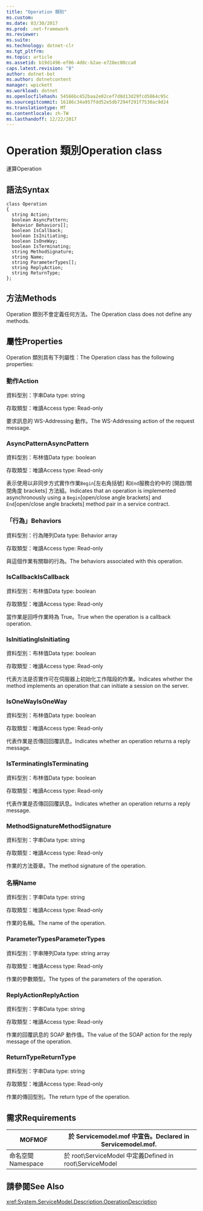 ```yaml
---
title: "Operation 類別"
ms.custom: 
ms.date: 03/30/2017
ms.prod: .net-framework
ms.reviewer: 
ms.suite: 
ms.technology: dotnet-clr
ms.tgt_pltfrm: 
ms.topic: article
ms.assetid: b19d1496-ef06-4d0c-b2ae-e728ec00cca0
caps.latest.revision: "8"
author: dotnet-bot
ms.author: dotnetcontent
manager: wpickett
ms.workload: dotnet
ms.openlocfilehash: 54566bc452baa2e02cef7d8d13d29fcd5864c95c
ms.sourcegitcommit: 16186c34a957fdd52e5db7294f291f7530ac9d24
ms.translationtype: MT
ms.contentlocale: zh-TW
ms.lasthandoff: 12/22/2017
---
```

# <a name="operation-class"></a><span data-ttu-id="217df-102">Operation 類別</span><span class="sxs-lookup"><span data-stu-id="217df-102">Operation class</span></span>
<span data-ttu-id="217df-103">運算</span><span class="sxs-lookup"><span data-stu-id="217df-103">Operation</span></span>  
  
## <a name="syntax"></a><span data-ttu-id="217df-104">語法</span><span class="sxs-lookup"><span data-stu-id="217df-104">Syntax</span></span>  
  
```  
class Operation  
{  
  string Action;  
  boolean AsyncPattern;  
  Behavior Behaviors[];  
  boolean IsCallback;  
  boolean IsInitiating;  
  boolean IsOneWay;  
  boolean IsTerminating;  
  string MethodSignature;  
  string Name;  
  string ParameterTypes[];  
  string ReplyAction;  
  string ReturnType;  
};  
```  
  
## <a name="methods"></a><span data-ttu-id="217df-105">方法</span><span class="sxs-lookup"><span data-stu-id="217df-105">Methods</span></span>  
 <span data-ttu-id="217df-106">Operation 類別不會定義任何方法。</span><span class="sxs-lookup"><span data-stu-id="217df-106">The Operation class does not define any methods.</span></span>  
  
## <a name="properties"></a><span data-ttu-id="217df-107">屬性</span><span class="sxs-lookup"><span data-stu-id="217df-107">Properties</span></span>  
 <span data-ttu-id="217df-108">Operation 類別具有下列屬性：</span><span class="sxs-lookup"><span data-stu-id="217df-108">The Operation class has the following properties:</span></span>  
  
### <a name="action"></a><span data-ttu-id="217df-109">動作</span><span class="sxs-lookup"><span data-stu-id="217df-109">Action</span></span>  
 <span data-ttu-id="217df-110">資料型別：字串</span><span class="sxs-lookup"><span data-stu-id="217df-110">Data type: string</span></span>  
  
 <span data-ttu-id="217df-111">存取類型：唯讀</span><span class="sxs-lookup"><span data-stu-id="217df-111">Access type: Read-only</span></span>  
  
 <span data-ttu-id="217df-112">要求訊息的 WS-Addressing 動作。</span><span class="sxs-lookup"><span data-stu-id="217df-112">The WS-Addressing action of the request message.</span></span>  
  
### <a name="asyncpattern"></a><span data-ttu-id="217df-113">AsyncPattern</span><span class="sxs-lookup"><span data-stu-id="217df-113">AsyncPattern</span></span>  
 <span data-ttu-id="217df-114">資料型別：布林值</span><span class="sxs-lookup"><span data-stu-id="217df-114">Data type: boolean</span></span>  
  
 <span data-ttu-id="217df-115">存取類型：唯讀</span><span class="sxs-lookup"><span data-stu-id="217df-115">Access type: Read-only</span></span>  
  
 <span data-ttu-id="217df-116">表示使用以非同步方式實作作業`Begin`[左右角括號] 和`End`服務合約中的 [開啟/關閉角度 brackets] 方法組。</span><span class="sxs-lookup"><span data-stu-id="217df-116">Indicates that an operation is implemented asynchronously using a `Begin`[open/close angle brackets] and `End`[open/close angle brackets] method pair in a service contract.</span></span>  
  
### <a name="behaviors"></a><span data-ttu-id="217df-117">「行為」</span><span class="sxs-lookup"><span data-stu-id="217df-117">Behaviors</span></span>  
 <span data-ttu-id="217df-118">資料型別：行為陣列</span><span class="sxs-lookup"><span data-stu-id="217df-118">Data type: Behavior array</span></span>  
  
 <span data-ttu-id="217df-119">存取類型：唯讀</span><span class="sxs-lookup"><span data-stu-id="217df-119">Access type: Read-only</span></span>  
  
 <span data-ttu-id="217df-120">與這個作業有關聯的行為。</span><span class="sxs-lookup"><span data-stu-id="217df-120">The behaviors associated with this operation.</span></span>  
  
### <a name="iscallback"></a><span data-ttu-id="217df-121">IsCallback</span><span class="sxs-lookup"><span data-stu-id="217df-121">IsCallback</span></span>  
 <span data-ttu-id="217df-122">資料型別：布林值</span><span class="sxs-lookup"><span data-stu-id="217df-122">Data type: boolean</span></span>  
  
 <span data-ttu-id="217df-123">存取類型：唯讀</span><span class="sxs-lookup"><span data-stu-id="217df-123">Access type: Read-only</span></span>  
  
 <span data-ttu-id="217df-124">當作業是回呼作業時為 True。</span><span class="sxs-lookup"><span data-stu-id="217df-124">True when the operation is a callback operation.</span></span>  
  
### <a name="isinitiating"></a><span data-ttu-id="217df-125">IsInitiating</span><span class="sxs-lookup"><span data-stu-id="217df-125">IsInitiating</span></span>  
 <span data-ttu-id="217df-126">資料型別：布林值</span><span class="sxs-lookup"><span data-stu-id="217df-126">Data type: boolean</span></span>  
  
 <span data-ttu-id="217df-127">存取類型：唯讀</span><span class="sxs-lookup"><span data-stu-id="217df-127">Access type: Read-only</span></span>  
  
 <span data-ttu-id="217df-128">代表方法是否實作可在伺服器上初始化工作階段的作業。</span><span class="sxs-lookup"><span data-stu-id="217df-128">Indicates whether the method implements an operation that can initiate a session on the server.</span></span>  
  
### <a name="isoneway"></a><span data-ttu-id="217df-129">IsOneWay</span><span class="sxs-lookup"><span data-stu-id="217df-129">IsOneWay</span></span>  
 <span data-ttu-id="217df-130">資料型別：布林值</span><span class="sxs-lookup"><span data-stu-id="217df-130">Data type: boolean</span></span>  
  
 <span data-ttu-id="217df-131">存取類型：唯讀</span><span class="sxs-lookup"><span data-stu-id="217df-131">Access type: Read-only</span></span>  
  
 <span data-ttu-id="217df-132">代表作業是否傳回回覆訊息。</span><span class="sxs-lookup"><span data-stu-id="217df-132">Indicates whether an operation returns a reply message.</span></span>  
  
### <a name="isterminating"></a><span data-ttu-id="217df-133">IsTerminating</span><span class="sxs-lookup"><span data-stu-id="217df-133">IsTerminating</span></span>  
 <span data-ttu-id="217df-134">資料型別：布林值</span><span class="sxs-lookup"><span data-stu-id="217df-134">Data type: boolean</span></span>  
  
 <span data-ttu-id="217df-135">存取類型：唯讀</span><span class="sxs-lookup"><span data-stu-id="217df-135">Access type: Read-only</span></span>  
  
 <span data-ttu-id="217df-136">代表作業是否傳回回覆訊息。</span><span class="sxs-lookup"><span data-stu-id="217df-136">Indicates whether an operation returns a reply message.</span></span>  
  
### <a name="methodsignature"></a><span data-ttu-id="217df-137">MethodSignature</span><span class="sxs-lookup"><span data-stu-id="217df-137">MethodSignature</span></span>  
 <span data-ttu-id="217df-138">資料型別：字串</span><span class="sxs-lookup"><span data-stu-id="217df-138">Data type: string</span></span>  
  
 <span data-ttu-id="217df-139">存取類型：唯讀</span><span class="sxs-lookup"><span data-stu-id="217df-139">Access type: Read-only</span></span>  
  
 <span data-ttu-id="217df-140">作業的方法簽章。</span><span class="sxs-lookup"><span data-stu-id="217df-140">The method signature of the operation.</span></span>  
  
### <a name="name"></a><span data-ttu-id="217df-141">名稱</span><span class="sxs-lookup"><span data-stu-id="217df-141">Name</span></span>  
 <span data-ttu-id="217df-142">資料型別：字串</span><span class="sxs-lookup"><span data-stu-id="217df-142">Data type: string</span></span>  
  
 <span data-ttu-id="217df-143">存取類型：唯讀</span><span class="sxs-lookup"><span data-stu-id="217df-143">Access type: Read-only</span></span>  
  
 <span data-ttu-id="217df-144">作業的名稱。</span><span class="sxs-lookup"><span data-stu-id="217df-144">The name of the operation.</span></span>  
  
### <a name="parametertypes"></a><span data-ttu-id="217df-145">ParameterTypes</span><span class="sxs-lookup"><span data-stu-id="217df-145">ParameterTypes</span></span>  
 <span data-ttu-id="217df-146">資料型別：字串陣列</span><span class="sxs-lookup"><span data-stu-id="217df-146">Data type: string array</span></span>  
  
 <span data-ttu-id="217df-147">存取類型：唯讀</span><span class="sxs-lookup"><span data-stu-id="217df-147">Access type: Read-only</span></span>  
  
 <span data-ttu-id="217df-148">作業的參數類型。</span><span class="sxs-lookup"><span data-stu-id="217df-148">The types of the parameters of the operation.</span></span>  
  
### <a name="replyaction"></a><span data-ttu-id="217df-149">ReplyAction</span><span class="sxs-lookup"><span data-stu-id="217df-149">ReplyAction</span></span>  
 <span data-ttu-id="217df-150">資料型別：字串</span><span class="sxs-lookup"><span data-stu-id="217df-150">Data type: string</span></span>  
  
 <span data-ttu-id="217df-151">存取類型：唯讀</span><span class="sxs-lookup"><span data-stu-id="217df-151">Access type: Read-only</span></span>  
  
 <span data-ttu-id="217df-152">作業的回覆訊息的 SOAP 動作值。</span><span class="sxs-lookup"><span data-stu-id="217df-152">The value of the SOAP action for the reply message of the operation.</span></span>  
  
### <a name="returntype"></a><span data-ttu-id="217df-153">ReturnType</span><span class="sxs-lookup"><span data-stu-id="217df-153">ReturnType</span></span>  
 <span data-ttu-id="217df-154">資料型別：字串</span><span class="sxs-lookup"><span data-stu-id="217df-154">Data type: string</span></span>  
  
 <span data-ttu-id="217df-155">存取類型：唯讀</span><span class="sxs-lookup"><span data-stu-id="217df-155">Access type: Read-only</span></span>  
  
 <span data-ttu-id="217df-156">作業的傳回型別。</span><span class="sxs-lookup"><span data-stu-id="217df-156">The return type of the operation.</span></span>  
  
## <a name="requirements"></a><span data-ttu-id="217df-157">需求</span><span class="sxs-lookup"><span data-stu-id="217df-157">Requirements</span></span>  
  
|<span data-ttu-id="217df-158">MOF</span><span class="sxs-lookup"><span data-stu-id="217df-158">MOF</span></span>|<span data-ttu-id="217df-159">於 Servicemodel.mof 中宣告。</span><span class="sxs-lookup"><span data-stu-id="217df-159">Declared in Servicemodel.mof.</span></span>|  
|---------|-----------------------------------|  
|<span data-ttu-id="217df-160">命名空間</span><span class="sxs-lookup"><span data-stu-id="217df-160">Namespace</span></span>|<span data-ttu-id="217df-161">於 root\ServiceModel 中定義</span><span class="sxs-lookup"><span data-stu-id="217df-161">Defined in root\ServiceModel</span></span>|  
  
## <a name="see-also"></a><span data-ttu-id="217df-162">請參閱</span><span class="sxs-lookup"><span data-stu-id="217df-162">See Also</span></span>  
 <xref:System.ServiceModel.Description.OperationDescription>
